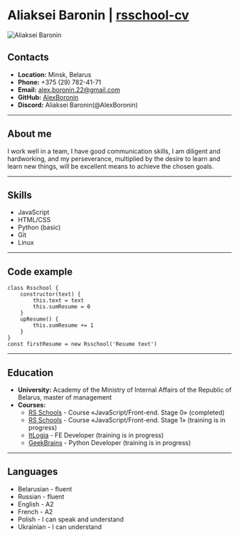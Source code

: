 # Aliaksei Baronin   |  __[rsschool-cv](https://AlexBoronin.github.io/rsschool-cv/)__
![Aliaksei Baronin](https://im.wampi.ru/2022/12/14/Beginner3bf90100da6e156e.png)
## __Contacts__
- __Location:__ Minsk, Belarus
- __Phone:__ +375 (29) 782-41-71
- __Email:__ alex.boronin.22@gmail.com
- __GitHub:__ [AlexBoronin](https://github.com/AlexBoronin)
- __Discord:__ Aliaksei Baronin(@AlexBoronin)
---
## **About me**
I work well in a team, I have good communication skills, I am diligent and hardworking, and my perseverance, multiplied by the desire to learn and learn new things, will be excellent means to achieve the chosen goals.
___ 
## __Skills__
 - JavaScript
 - HTML/CSS
 - Python (basic)
 - Git
 - Linux
---
## __Code example__
``` 
class Rsschool {
    constructor(text) {
        this.text = text
        this.sumResume = 0
    } 
    upResume() {
        this.sumResume += 1
    }
}
const firstResume = new Rsschool('Resume text')
```
---
## __Education__
- __University:__ Academy of the Ministry of Internal Affairs of the Republic of Belarus, master of management
- __Courses:__
    - [RS Schools](https://rs.school/) - Course «JavaScript/Front-end. Stage 0»  (сompleted)
    - [RS Schools](https://rs.school/) - Course «JavaScript/Front-end. Stage 1»  (training is in progress)
    - [ItLogia](https://itlogia.ru/) - FE Developer (training is in progress)
    - [GeekBrains](https://gb.ru/) - Python Developer (training is in progress)
---
## __Languages__
- Belarusian - fluent
- Russian - fluent
- English - A2
- French - A2
- Polish - I can speak and understand
- Ukrainian - I can understand